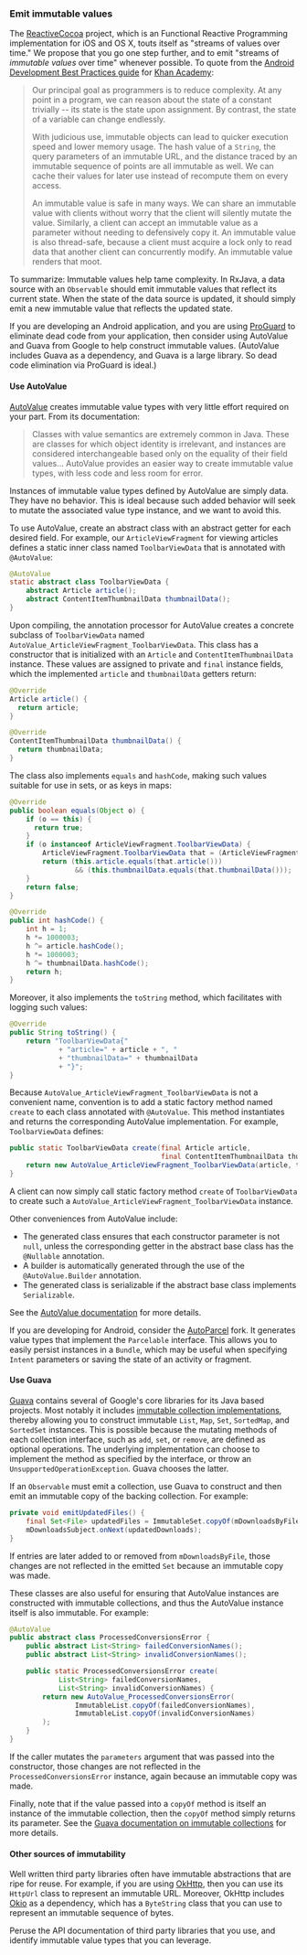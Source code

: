 ### Emit immutable values

The [ReactiveCocoa](https://github.com/ReactiveCocoa/ReactiveCocoa/) project, which is an Functional Reactive Programming implementation for iOS and OS X, touts itself as "streams of values over time." We propose that you go one step further, and to emit "streams of *immutable values* over time" whenever possible. To quote from the [Android Development Best Practices guide](https://github.com/Khan/style-guides/blob/master/style/android-development-best-practices.md) for [Khan Academy](https://www.khanacademy.org/):

> Our principal goal as programmers is to reduce complexity. At any point in a program, we can reason about the state of a constant trivially -- its state is the state upon assignment. By contrast, the state of a variable can change endlessly.
> 
> With judicious use, immutable objects can lead to quicker execution speed and lower memory usage. The hash value of a `String`, the query parameters of an immutable URL, and the distance traced by an immutable sequence of points are all immutable as well. We can cache their values for later use instead of recompute them on every access.
> 
> An immutable value is safe in many ways. We can share an immutable value with clients without worry that the client will silently mutate the value. Similarly, a client can accept an immutable value as a parameter without needing to defensively copy it. An immutable value is also thread-safe, because a client must acquire a lock only to read data that another client can concurrently modify. An immutable value renders that moot.

To summarize: Immutable values help tame complexity. In RxJava, a data source with an `Observable` should emit immutable values that reflect its current state. When the state of the data source is updated, it should simply emit a new immutable value that reflects the updated state.

If you are developing an Android application, and you are using [ProGuard](http://proguard.sourceforge.net/) to eliminate dead code from your application, then consider using AutoValue and Guava from Google to help construct immutable values. (AutoValue includes Guava as a dependency, and Guava is a large library. So dead code elimination via ProGuard is ideal.)

#### Use AutoValue

[AutoValue](https://github.com/google/auto/tree/master/value) creates immutable value types with very little effort required on your part. From its documentation:

> Classes with value semantics are extremely common in Java. These are classes for which object identity is irrelevant, and instances are considered interchangeable based only on the equality of their field values... AutoValue provides an easier way to create immutable value types, with less code and less room for error.

Instances of immutable value types defined by AutoValue are simply data. They have no behavior. This is ideal because such added behavior will seek to mutate the associated value type instance, and we want to avoid this.

To use AutoValue, create an abstract class with an abstract getter for each desired field. For example, our `ArticleViewFragment` for viewing articles defines a static inner class named `ToolbarViewData` that is annotated with `@AutoValue`:

```java
@AutoValue
static abstract class ToolbarViewData {
    abstract Article article();
    abstract ContentItemThumbnailData thumbnailData();
}
```

Upon compiling, the annotation processor for AutoValue creates a concrete subclass of `ToolbarViewData` named `AutoValue_ArticleViewFragment_ToolbarViewData`. This class has a constructor that is initialized with an `Article` and `ContentItemThumbnailData` instance. These values are assigned to private and `final` instance fields, which the implemented `article` and `thumbnailData` getters return:

```java
@Override
Article article() {
  return article;
}

@Override
ContentItemThumbnailData thumbnailData() {
  return thumbnailData;
}
```

The class also implements `equals` and `hashCode`, making such values suitable for use in sets, or as keys in maps:

```java
@Override
public boolean equals(Object o) {
    if (o == this) {
      return true;
    }
    if (o instanceof ArticleViewFragment.ToolbarViewData) {
        ArticleViewFragment.ToolbarViewData that = (ArticleViewFragment.ToolbarViewData) o;
        return (this.article.equals(that.article()))
                && (this.thumbnailData.equals(that.thumbnailData()));
    }
    return false;
}

@Override
public int hashCode() {
    int h = 1;
    h *= 1000003;
    h ^= article.hashCode();
    h *= 1000003;
    h ^= thumbnailData.hashCode();
    return h;
}
```

Moreover, it also implements the `toString` method, which facilitates with logging such values:

```java
@Override
public String toString() {
    return "ToolbarViewData{"
            + "article=" + article + ", "
            + "thumbnailData=" + thumbnailData
            + "}";
}
```

Because `AutoValue_ArticleViewFragment_ToolbarViewData` is not a convenient name, convention is to add a static factory method named `create` to each class annotated with `@AutoValue`. This method instantiates and returns the corresponding AutoValue implementation. For example, `ToolbarViewData` defines:

```java
public static ToolbarViewData create(final Article article,
                                     final ContentItemThumbnailData thumbnailData) {
    return new AutoValue_ArticleViewFragment_ToolbarViewData(article, thumbnailData);
}
```

A client can now simply call static factory method `create` of `ToolbarViewData` to create such a `AutoValue_ArticleViewFragment_ToolbarViewData` instance.

Other conveniences from AutoValue include:

* The generated class ensures that each constructor parameter is not `null`, unless the corresponding getter in the abstract base class has the `@Nullable` annotation.
* A builder is automatically generated through the use of the `@AutoValue.Builder` annotation.
* The generated class is serializable if the abstract base class implements `Serializable`.

See the [AutoValue documentation](https://github.com/google/auto/tree/master/value) for more details.

If you are developing for Android, consider the [AutoParcel](https://github.com/frankiesardo/auto-parcel) fork. It generates value types that implement the `Parcelable` interface. This allows you to easily persist instances in a `Bundle`, which may be useful when specifying `Intent` parameters or saving the state of an activity or fragment.

#### Use Guava

[Guava](https://github.com/google/guava) contains several of Google's core libraries for its Java based projects. Most notably it includes [immutable collection implementations](https://github.com/google/guava/wiki/ImmutableCollectionsExplained), thereby allowing you to construct immutable `List`, `Map`, `Set`, `SortedMap`, and `SortedSet` instances. This is possible because the mutating methods of each collection interface, such as `add`, `set`, or `remove`, are defined as optional operations. The underlying implementation can choose to implement the method as specified by the interface, or throw an `UnsupportedOperationException`. Guava chooses the latter.

If an `Observable` must emit a collection, use Guava to construct and then emit an immutable copy of the backing collection. For example:

```java
private void emitUpdatedFiles() {
    final Set<File> updatedFiles = ImmutableSet.copyOf(mDownloadsByFile.keySet());
    mDownloadsSubject.onNext(updatedDownloads);
}
```

If entries are later added to or removed from `mDownloadsByFile`, those changes are not reflected in the emitted `Set` because an immutable copy was made.

These classes are also useful for ensuring that AutoValue instances are constructed with immutable collections, and thus the AutoValue instance itself is also immutable. For example:

```java
@AutoValue
public abstract class ProcessedConversionsError {
    public abstract List<String> failedConversionNames();
    public abstract List<String> invalidConversionNames();

    public static ProcessedConversionsError create(
            List<String> failedConversionNames,
            List<String> invalidConversionNames) {
        return new AutoValue_ProcessedConversionsError(
                ImmutableList.copyOf(failedConversionNames),
                ImmutableList.copyOf(invalidConversionNames)
        );
    }
}
```

If the caller mutates the `parameters` argument that was passed into the constructor, those changes are not reflected in the `ProcessedConversionsError` instance, again because an immutable copy was made.

Finally, note that if the value passed into a `copyOf` method is itself an instance of the immutable collection, then the `copyOf` method simply returns its parameter. See the [Guava documentation on immutable collections](https://github.com/google/guava/wiki/ImmutableCollectionsExplained) for more details.

#### Other sources of immutability

Well written third party libraries often have immutable abstractions that are ripe for reuse. For example, if you are using [OkHttp](http://square.github.io/okhttp/), then you can use its `HttpUrl` class to represent an immutable URL. Moreover, OkHttp includes [Okio](https://github.com/square/okio) as a dependency, which has a `ByteString` class that you can use to represent an immutable sequence of bytes.

Peruse the API documentation of third party libraries that you use, and identify immutable value types that you can leverage.

